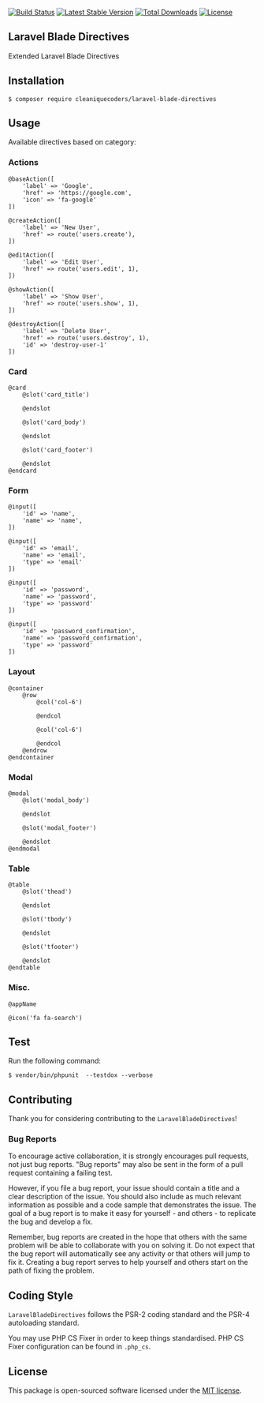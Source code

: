 
[![Build Status](https://travis-ci.org/cleaniquecoders/laravel-blade-directives.svg?branch=master)](https://travis-ci.org/cleaniquecoders/laravel-blade-directives) [![Latest Stable Version](https://poser.pugx.org/cleaniquecoders/laravel-blade-directives/v/stable)](https://packagist.org/packages/cleaniquecoders/laravel-blade-directives) [![Total Downloads](https://poser.pugx.org/cleaniquecoders/laravel-blade-directives/downloads)](https://packagist.org/packages/cleaniquecoders/laravel-blade-directives) [![License](https://poser.pugx.org/cleaniquecoders/laravel-blade-directives/license)](https://packagist.org/packages/cleaniquecoders/laravel-blade-directives)

## Laravel Blade Directives

Extended Laravel Blade Directives

## Installation

```
$ composer require cleaniquecoders/laravel-blade-directives
```

## Usage

Available directives based on category:

### Actions

```
@baseAction([
	'label' => 'Google',
	'href' => 'https://google.com',
	'icon' => 'fa-google'
])

@createAction([
	'label' => 'New User',
	'href' => route('users.create'),
])

@editAction([
	'label' => 'Edit User',
	'href' => route('users.edit', 1),
])

@showAction([
	'label' => 'Show User',
	'href' => route('users.show', 1),
])

@destroyAction([
	'label' => 'Delete User',
	'href' => route('users.destroy', 1),
	'id' => 'destroy-user-1'
])
```

### Card

```
@card 
	@slot('card_title')

	@endslot
	
	@slot('card_body')

	@endslot

	@slot('card_footer')

	@endslot
@endcard
```

### Form

```
@input([
	'id' => 'name',
	'name' => 'name',
])

@input([
	'id' => 'email',
	'name' => 'email',
	'type' => 'email'
])

@input([
	'id' => 'password',
	'name' => 'password',
	'type' => 'password'
])

@input([
	'id' => 'password_confirmation',
	'name' => 'password_confirmation',
	'type' => 'password'
])
```

### Layout

```
@container
	@row 
		@col('col-6')

		@endcol

		@col('col-6')

		@endcol
	@endrow
@endcontainer
```

### Modal

```
@modal 
	@slot('modal_body')

	@endslot

	@slot('modal_footer')

	@endslot
@endmodal
```

### Table 

```
@table 
	@slot('thead')

	@endslot
	
	@slot('tbody')

	@endslot

	@slot('tfooter')

	@endslot
@endtable
```

### Misc.

```
@appName

@icon('fa fa-search')
```


## Test

Run the following command:

```
$ vendor/bin/phpunit  --testdox --verbose
```

## Contributing

Thank you for considering contributing to the `LaravelBladeDirectives`!

### Bug Reports

To encourage active collaboration, it is strongly encourages pull requests, not just bug reports. "Bug reports" may also be sent in the form of a pull request containing a failing test.

However, if you file a bug report, your issue should contain a title and a clear description of the issue. You should also include as much relevant information as possible and a code sample that demonstrates the issue. The goal of a bug report is to make it easy for yourself - and others - to replicate the bug and develop a fix.

Remember, bug reports are created in the hope that others with the same problem will be able to collaborate with you on solving it. Do not expect that the bug report will automatically see any activity or that others will jump to fix it. Creating a bug report serves to help yourself and others start on the path of fixing the problem.

## Coding Style

`LaravelBladeDirectives` follows the PSR-2 coding standard and the PSR-4 autoloading standard. 

You may use PHP CS Fixer in order to keep things standardised. PHP CS Fixer configuration can be found in `.php_cs`.

## License

This package is open-sourced software licensed under the [MIT license](http://opensource.org/licenses/MIT).

